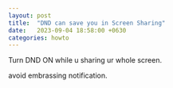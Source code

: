 ```yaml
---
layout: post
title:  "DND can save you in Screen Sharing"
date:   2023-09-04 18:58:00 +0630
categories: howto
---
```

Turn DND ON while u sharing ur whole screen.

avoid embrassing notification.

